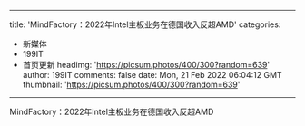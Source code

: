 
---
title: 'MindFactory：2022年Intel主板业务在德国收入反超AMD'
categories: 
 - 新媒体
 - 199IT
 - 首页更新
headimg: 'https://picsum.photos/400/300?random=639'
author: 199IT
comments: false
date: Mon, 21 Feb 2022 06:04:12 GMT
thumbnail: 'https://picsum.photos/400/300?random=639'
---

<div>   
MindFactory：2022年Intel主板业务在德国收入反超AMD  
</div>
            